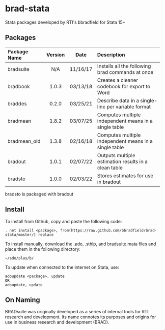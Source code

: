 # brad-stata
Stata packages developed by RTI's bbradfield for Stata 15+

## Packages
| Package Name | Version | Date     | Description                                           |
|:-------------|:-------:|:--------:|:------------------------------------------------------|
| bradsuite    | N/A     | 11/16/17 | Installs all the following brad commands at once      |
| bradbook     | 1.0.3   | 03/13/18 | Creates a cleaner codebook for export to Word         |
| braddes      | 0.2.0   | 03/25/21 | Describe data in a single-line per variable format    |
| bradmean     | 1.8.2   | 03/07/25 | Computes multiple independent means in a single table |
| bradmean_old | 1.3.8   | 02/16/18 | Computes multiple independent means in a single table |
| bradout      | 1.0.1   | 02/07/22 | Outputs multiple estimation results in a clean table  |
| bradsto      | 1.0.0   | 02/03/22 | Stores estimates for use in bradout                   |

bradsto is packaged with bradout

## Install
To install from Github, copy and paste the following code:
```
. net install <package>, from(https://raw.github.com/bbradfield/brad-stata/master/) replace
```
To install manually, download the .ado, .sthlp, and bradsuite.mata files and place them in the following directory:
```
~/ado/plus/b/
```
To update when connected to the internet on Stata, use:
```
adoupdate <package>, update
OR
adoupdate, update
```

## On Naming

BRADsuite was originally developed as a series of internal tools for RTI research and development. Its name connotes its purposes and origins for use in business research and development (BRAD).
